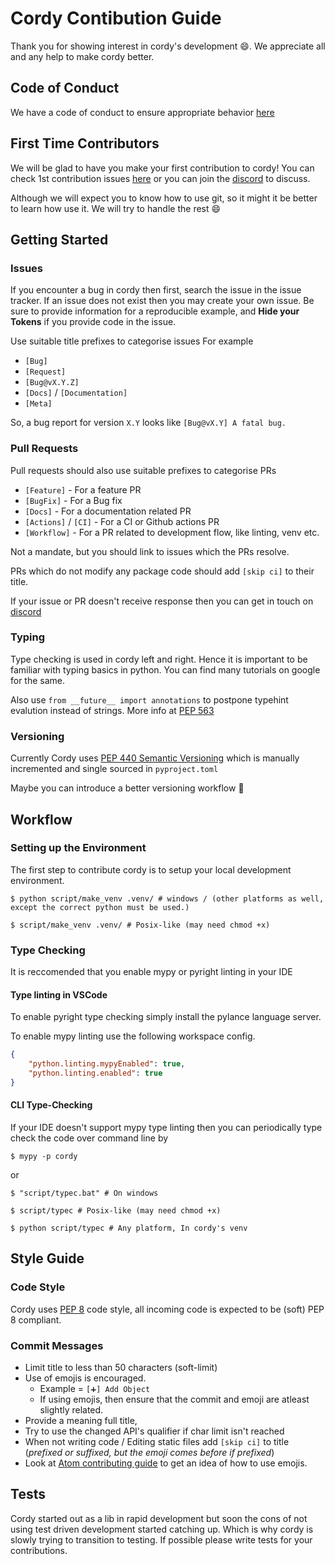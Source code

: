 # Cordy Contibution Guide

Thank you for showing interest in cordy's development 😄. We appreciate all and any help to make cordy better.

## Code of Conduct

We have a code of conduct to ensure appropriate behavior [here](https://github.com/BytesToBits/Cordy/blob/master/.github/CODE_OF_CONDUCT.md)

## First Time Contributors

We will be glad to have you make your first contribution to cordy!
You can check 1st contribution issues [here](https://github.com/BytesToBits/Cordy/contribute) or
you can join the [discord](https://discord.gg/8akycDh) to discuss.

Although we will expect you to know how to use git, so it might it be better to learn how use it.
We will try to handle the rest 😄

## Getting Started

### Issues

If you encounter a bug in cordy then first, search the issue in the issue
tracker. If an issue does not exist then you may create your own issue.
Be sure to provide information for a reproducible example, and **Hide your
Tokens** if you provide code in the issue.

Use suitable title prefixes to categorise issues
For example
 * `[Bug]`
 * `[Request]`
 * `[Bug@vX.Y.Z]`
 * `[Docs]` / `[Documentation]`
 * `[Meta]`

So, a bug report for version `X.Y` looks like `[Bug@vX.Y] A fatal bug.`

### Pull Requests
Pull requests should also use suitable prefixes to categorise PRs
 * `[Feature]` - For a feature PR
 * `[BugFix]` - For a Bug fix
 * `[Docs]` - For a documentation related PR
 * `[Actions]` / `[CI]` - For a CI or Github actions PR
 * `[Workflow]` - For a PR related to development flow, like linting, venv etc.

Not a mandate, but you should link to issues which the PRs resolve.

PRs which do not modify any package code should add `[skip ci]` to their title.

If your issue or PR doesn't receive response then you can get in touch
on [discord](https://discord.gg/8akycDh)

### Typing

Type checking is used in cordy left and right. Hence it is important to be
familiar with typing basics in python. You can find many tutorials on google for the same.

Also use `from __future__ import annotations` to postpone typehint evalution instead of strings.
More info at [PEP 563](https://www.python.org/dev/peps/pep-0563/)

### Versioning

Currently Cordy uses [PEP 440 Semantic Versioning](https://www.python.org/dev/peps/pep-0440/#semantic-versioning)
which is manually incremented and single sourced in `pyproject.toml`

Maybe you can introduce a better versioning workflow 🤷

## Workflow

### Setting up the Environment
The first step to contribute cordy is to setup your local development
environment.

```
$ python script/make_venv .venv/ # windows / (other platforms as well, except the correct python must be used.)

$ script/make_venv .venv/ # Posix-like (may need chmod +x)
```

### Type Checking

It is reccomended that you enable mypy or pyright linting in your IDE

#### Type linting in VSCode
To enable pyright type checking simply install the pylance language server.

To enable mypy linting use the following workspace config.
```json
{
    "python.linting.mypyEnabled": true,
    "python.linting.enabled": true
}
```
#### CLI Type-Checking
If your IDE doesn't support mypy type linting then you can periodically
type check the code over command line by

```
$ mypy -p cordy
```
or
```
$ "script/typec.bat" # On windows

$ script/typec # Posix-like (may need chmod +x)

$ python script/typec # Any platform, In cordy's venv
```

## Style Guide

### Code Style

Cordy uses [PEP 8](https://www.python.org/dev/peps/pep-0008/) code style, all incoming code is expected to be (soft) PEP 8 compliant.

### Commit Messages

* Limit title to less than 50 characters (soft-limit)
* Use of emojis is encouraged.
  * Example = `[➕] Add Object`
  * If using emojis, then ensure that the commit and emoji are atleast slightly related.
* Provide a meaning full title,
* Try to use the changed API's qualifier if char limit isn't reached
* When not writing code / Editing static files add `[skip ci]` to title (*prefixed or suffixed, but the emoji comes before if prefixed*)
* Look at [Atom contributing guide](https://github.com/atom/atom/blob/master/CONTRIBUTING.md#git-commit-messages)
  to get an idea of how to use emojis.

## Tests
Cordy started out as a lib in rapid development but soon the cons of not using
test driven development started catching up. Which is why cordy is slowly
trying to transition to testing. If possible please write tests for your
contributions.
